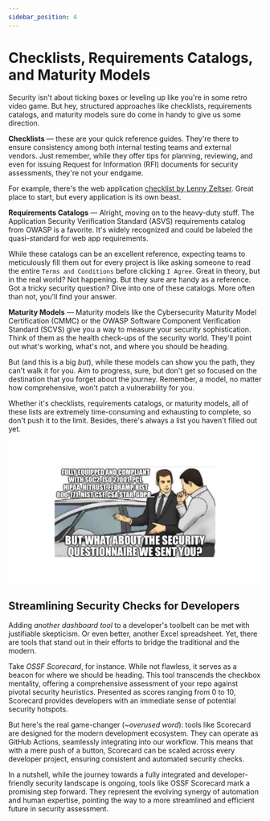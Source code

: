 ```yaml
---
sidebar_position: 4
---
```


# Checklists, Requirements Catalogs, and Maturity Models

Security isn't about ticking boxes or leveling up like you're in some retro video game. But hey, structured approaches like checklists, requirements catalogs, and maturity models sure do come in handy to give us some direction.

**Checklists** — these are your quick reference guides. They're there to ensure consistency among both internal testing teams and external vendors. Just remember, while they offer tips for planning, reviewing, and even for issuing Request for Information (RFI) documents for security assessments, they're not your endgame.

For example, there's the web application [checklist by Lenny Zeltser](https://zeltser.com/security-architecture-cheat-sheet/). Great place to start, but every application is its own beast.

**Requirements Catalogs** — Alright, moving on to the heavy-duty stuff. The Application Security Verification Standard (ASVS) requirements catalog from OWASP is a favorite. It's widely recognized and could be labeled the quasi-standard for web app requirements.

While these catalogs can be an excellent reference, expecting teams to meticulously fill them out for every project is like asking someone to read the entire `Terms and Conditions` before clicking `I Agree`.
Great in theory, but in the real world? Not happening. But they sure are handy as a reference. Got a tricky security question? Dive into one of these catalogs. More often than not, you'll find your answer.

**Maturity Models** — Maturity models like the Cybersecurity Maturity Model Certification (CMMC) or the OWASP Software Component Verification Standard (SCVS) give you a way to measure your security sophistication. Think of them as the health check-ups of the security world. They'll point out what's working, what's not, and where you should be heading.

But (and this is a big _but_), while these models can show you the path, they can't walk it for you. Aim to progress, sure, but don't get so focused on the destination that you forget about the journey. Remember, a model, no matter how comprehensive, won't patch a vulnerability for you.

Whether it's checklists, requirements catalogs, or maturity models, all of these lists are extremely time-consuming and exhausting to complete, so don't push it to the limit. Besides, there's always a list you haven't filled out yet.

![Prompt engineering meme](assets/security-requirements-meme.webp)

## Streamlining Security Checks for Developers

Adding _another dashboard tool_ to a developer's toolbelt can be met with justifiable skepticism. Or even better, another Excel spreadsheet. Yet, there are tools that stand out in their efforts to bridge the traditional and the modern.

Take _OSSF Scorecard_, for instance. While not flawless, it serves as a beacon for where we should be heading. This tool transcends the checkbox mentality, offering a comprehensive assessment of your repo against pivotal security heuristics. Presented as scores ranging from 0 to 10, Scorecard provides developers with an immediate sense of potential security hotspots.

But here's the real game-changer (_~overused word_): tools like Scorecard are designed for the modern development ecosystem. They can operate as GitHub Actions, seamlessly integrating into our workflow. This means that with a mere push of a button, Scorecard can be scaled across every developer project, ensuring consistent and automated security checks.

In a nutshell, while the journey towards a fully integrated and developer-friendly security landscape is ongoing, tools like OSSF Scorecard mark a promising step forward. They represent the evolving synergy of automation and human expertise, pointing the way to a more streamlined and efficient future in security assessment.
